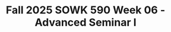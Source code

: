 ---
layout: single_embed_slide
title: "Fall 2025 SOWK 590 Week 06 - Advanced Seminar I"
presentation_id: f9mR34
slides:
  - slide_name: ../deck-f9mR34-large-0.jpeg
    slide_thumbnail: ../deck-f9mR34-thumb-0.jpeg
    slide_alt: "A circular design features interconnected people symbols on the left. On the right, text reads, 'Advanced Seminar I, Fall 2025 Week 06 for SOWK 590.' Below: 'Jacob Campbell, Ph.D. LICSW at Heritage University.'"
  - slide_name: ../deck-f9mR34-large-1.jpeg
    slide_thumbnail: ../deck-f9mR34-thumb-1.jpeg
    slide_alt: "The slide presents a weekly agenda and learning objectives. **Agenda for Week 06:**- SLED: Self-Care and Burnout Prevention- Mindfulness activity- Practice Learning Reflection Group**Learning Objectives:**- Students consider self-care and burnout prevention.- Practice mindfulness activity.- Recognize and utilize peer experiences for sharing and problem-solving.- Analyze practicum experience for personal development and competence."
  - slide_name: ../deck-f9mR34-large-2.jpeg
    slide_thumbnail: ../deck-f9mR34-thumb-2.jpeg
    slide_alt: "Slide displays text stating 'Self-Care and Burnout Prevention' with 'Student Led Discussion' highlighted at the top left. The background is plain white."
  - slide_name: ../deck-f9mR34-large-3.jpeg
    slide_thumbnail: ../deck-f9mR34-thumb-3.jpeg
    slide_alt: "Slide featuring a 'Mindfulness Activity' titled '5 Senses Activity.' Lists actions: 5 you can see, 4 you can hear, 3 you can feel, 2 you can smell, 1 you can taste."
  - slide_name: ../deck-f9mR34-large-4.jpeg
    slide_thumbnail: ../deck-f9mR34-thumb-4.jpeg
    slide_alt: "Slide displaying text split into two sections. Left: 'Practice Learning Reflection Group,' with questions for group check-in and practicum discussion topics. Right: 'Group Norms' lists respectful interaction guidelines."
---